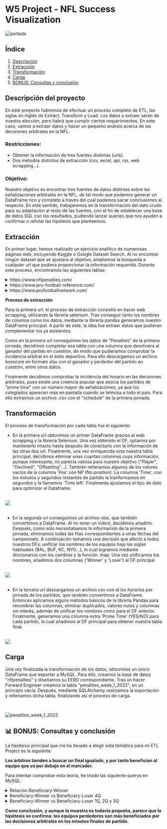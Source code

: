 # W5 Project - NFL Success Visualization

![portada](https://github.com/CharlyKill7/NFL-Penalties_ETL/blob/main/images/portada.jpg)

## Índice

1. [Descripción](#descripción)
2. [Extracción](#extracción)
3. [Transformación](#transformación)
4. [Carga](#carga)
5. [BONUS: Consultas y conclusión](#consultas)


<a name="descripción"/>

## Descripción del proyecto

En este proyecto habremos de efectuar un proceso completo de ETL, las siglas en inglés de Extract, Transform y Load. Los datos a extraer serán de nuestra elección, pero habrá que cumplir ciertos requerimientos. En este caso, vamos a extraer datos y hacer un pequeño análisis acerca de las decisiones arbitrales en la NFL.

### Restricciones:
- Obtener la información de tres fuentes distintas (urls).
- Dos métodos distintos de extracción (csv, excel, api, rss, web scrapping...).

### Objetivo:
 
Nuestro objetivo es encontrar tres fuentes de datos distintas sobre las señalizaciones arbitrales en la NFL, de tal modo que podamos generar un DataFrame rico y completo a través del cual podamos sacar conclusiones al respecto. En este sentido, trabajaremos en la transformación del dato crudo para su adaptación al resto de las fuentes, con el fin de establecer una base de datos SQL con los resultados, pudiendo lanzar queries que nos ayuden a confirmar o refutar las hipótesis que planteemos.

 
 <a name="extracción"/>
 
## Extracción

En primer lugar, hemos realizado un ejercicio analítico de numerosas páginas web, incluyendo Kaggle o Google Dataset Search. Al no encontrar ningún dataset que se ajustara al objetivo, ampliamos la búsqueda a cualquier url que pudiera proporcionar la información requerida. Durante este proceso, encontramos las siguientes tablas:

<details>
<summary>https://www.nflpenalties.com/</summary>
<br>

 ![nflpenalties](https://github.com/CharlyKill7/NFL-Penalties_ETL/blob/main/images/nflpenalties.png)

</details>

<details>
<summary>https://www.pro-football-reference.com/</summary>
<br>

 ![profootballreference](https://github.com/CharlyKill7/NFL-Penalties_ETL/blob/main/images/profootballreference.png)

</details>

<details>
<summary>https://www.profootballnetwork.com/</summary>
<br>

<img src="https://github.com/CharlyKill7/NFL-Penalties_ETL/blob/main/images/profootballnetwork.png" width="500" height="800" />

</details>



**Proceso de extracción**

Para la primera url, el proceso de extracción consistió en hacer web scrapping, utilizando la librería selenium. Tras conseguir tanto los nombres de columna como los datos, mediante la librería pandas generamos nuestro DataFrame principal. A partir de este, la idea fue extraer datos que pudieran complementar los ya existentes.

Como en la primera url conseguimos los datos de "Penalties" de la primera jornada, decidimos completar esa tabla con una columna que devolviera al ganador del partido en cuestión, de modo que pudieramos comprobar la incidencia arbitral en el éxito deportivo. Para ello descargamos un archivo boxscore en formato xlsx con el ganador y perdedor del partido en cuestión, entre otros datos. 

Finalmente decidimos comprobar la incidencia del horario en las decisiones arbitrales, pues existe una creencia popular que asocia los partidos de "prime time" con un número mayor de señalizaciones, ya que los colegiados aparecen más en pantalla cuando se televisa a todo el país. Para ello extraimos un archivo .csv con el "schedule" de la primera jornada.



 <a name="transformación"/>
 
## Transformación

El proceso de transformación por cada tabla fue el siguiente:

- En la primera url obtuvimos un primer DataFrame gracias al web scrapping y la librería Selenium. Una vez obtenido el DF, optamos por mantenerlo intacto hasta después de conectarlo con la información de las otras dos url. Finalmente, una vez enriquecida esta nuestra tabla principal, decidimos eliminar unas cuantas columnas cuya información, aunque interesante, no parecía valiosa para nuestro objetivo ("Player", "Declined", "Offsetting"...). También rellenamos algunos de los valores vacíos de la columna 'Pos' con NP (No position). La columna 'Time', con los minutos y segundos restantes de partido la tranformamos en segundos y la llamamos 'Time left'. Finalmente ajustamos el tipo de dato para optimizar el Dataframe.

<br>
<img src="https://github.com/CharlyKill7/NFL-Penalties_ETL/blob/main/images/df.png" />
<br>
<br>

- En la segunda url conseguimos un archivo xlsx, que también convertimos a DataFrame. Al no tener un índice, decidimos añadirlo. Después, como sólo necesitabamos la información de la primera jornada, eliminamos todas las filas correspondientes a otras fechas del campeonato. A continuación tomamos una decisión que afectó a todos nuestros DFs: unificar los nombres de los equipos bajo las siglas habituales (BAL, BUF, KC, NYG...), lo cual logramos mediante diccionarios con los cambios y la función .map. Una vez unificamos los nombres, añadimos dos columnas ('Winner' y 'Loser') al DF principal. 

<br>
<img src="https://github.com/CharlyKill7/NFL-Penalties_ETL/blob/main/images/df2.png" />
<br>
<br>

- En la tercera url descargamos un archivo csv con el los horarios por jornada de los partidos, que también convertimos a DataFrame. Entonces aplicamos alguns métodos básicos de la librería Pandas para renombrar las columnas, eliminar duplicados, valores nulos y columnas sin interés, además de unificar los nombres como para el DF anterior. Finalmente, generamos una columna extra 'Prime Time' (YES/NO) para cada partido, la cual añadimos al DF principal para obtener nuestra tabla final.


<br>
<img src="https://github.com/CharlyKill7/NFL-Penalties_ETL/blob/main/images/df3.png" />

<a name="carga"/>

## Carga

Una vez finalizada la transformación de los datos, obtuvimos un único DataFrame que exportar a MySQL. Para ello, creamos la base de datos "nflpenalties" y diseñamos su EERD correspondiente. Tras un hacer Forward Engineer creamos la tabla "penalties_week_1_2022", en un principio vacía. Después, mediante SQLAlchemy realizamos la exportación y rellenamos dicha tabla, finalizando así el proceso de carga. 

<br>

![penalties_week_1_2022](https://github.com/CharlyKill7/NFL-Penalties_ETL/blob/main/images/penalties_week_1_2022.png)

</details>


<a name="consultas"/>

## 📊 BONUS: Consultas y conclusión

La hipótesis principal que me ha llevado a elegir esta temática para mi ETL Project es la siguiente:

<p><strong> Los árbitros tienden a buscar un final igualado, y por tanto benefician al equipo que va por debajo en el marcador.</strong>

Para intentar comprobar esta teoría, he tirado las siguiente querys en MySQL:

<details>
<summary>Relación Beneficiary-Winner</summary>
<br>

 ```
SELECT Beneficiary, Winner, COUNT(*) as Total
FROM penalties_week_1_2022
	
WHERE `Time left` < 300 AND Quarter = 4
GROUP BY Beneficiary, Winner
ORDER BY Total DESC
;
 ```

![beneficiary_winner](https://github.com/CharlyKill7/NFL-Penalties_ETL/blob/main/images/beneficiary_winner.png)
		       
En esta tabla podemos apreciar que, en la mayoría de casos, el beneficiario de una falta en los últimos cinco minutos de partido NO suele ser el ganador. Vamos un paso más allá en esa dirección.
	
</details>

<details>
<summary>Beneficiary-Winner vs Beneficiary-Loser 4Q</summary>
<br>

```
SELECT
  SUM(CASE WHEN Beneficiary = Winner THEN 1 ELSE 0 END) as Total_Coincidence,
  SUM(CASE WHEN Beneficiary != Winner THEN 1 ELSE 0 END) as Total_No_Coincidence
FROM penalties_week_1_2022

WHERE `Time left` < 300 AND Quarter = 4
;
 ```

![coinci_4](https://github.com/CharlyKill7/NFL-Penalties_ETL/blob/main/images/coinci_4.png)
		       
En esta segunda tabla podemos comprobar que, aunque la muestra es pequeña, la hipótesis se cumple. En los últimos cinco minutos del último cuarto, las decisiones arbitrales son mayoritariamente favorables al equipo que termina perdiendo.

</details>

<details>
<summary>Beneficiary-Winner vs Beneficiary-Loser 1Q, 2Q y 3Q</summary>
<br>

```
SELECT
  SUM(CASE WHEN Beneficiary = Winner THEN 1 ELSE 0 END) as Total_Coincidence,
  SUM(CASE WHEN Beneficiary != Winner THEN 1 ELSE 0 END) as Total_No_Coincidence
FROM penalties_week_1_2022

WHERE Quarter != 4
;
 ```

![coinci_no4](https://github.com/CharlyKill7/NFL-Penalties_ETL/blob/main/images/coinci_no4.png)
	
En esta tabla final usamos la misma query que en la anterior, con la salvedad de hacerlo para los cuartos 1, 2 y 3. Como podemos ver, durante los primeros tres cuartos la mayoría de las decisiones arbitrales benefician al a la postre ganador del encuentro. Esto no se cumple en el cuarto cuarto, como vimos en la query anterior.
	

</details>
	
<p><strong> Como conclusión, y aunque la muestra es todavía pequeña, parece que la hipótesis se confirma: los equipos perdedores son más beneficiados por las decisiones arbitrales en los minutos finales de partido.</strong>
	

<br>

